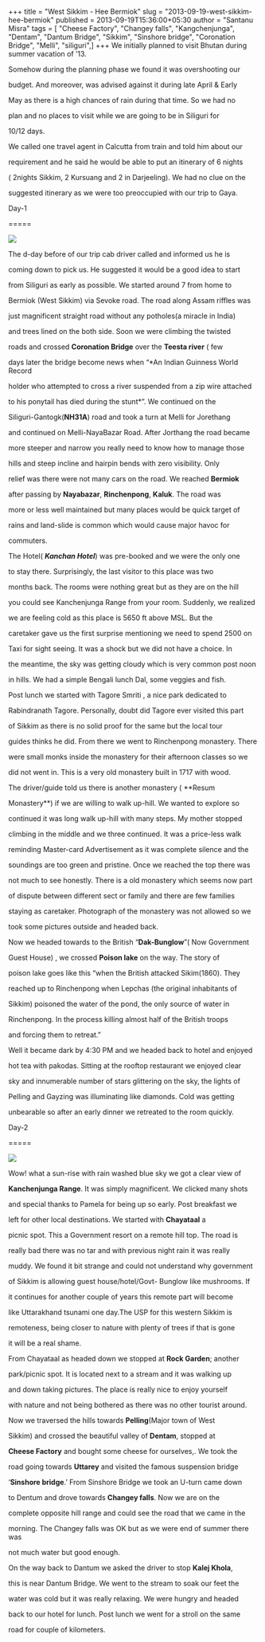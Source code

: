 +++
title = "West Sikkim - Hee Bermiok"
slug = "2013-09-19-west-sikkim-hee-bermiok"
published = 2013-09-19T15:36:00+05:30
author = "Santanu Misra"
tags = [ "Cheese Factory", "Changey falls", "Kangchenjunga", "Dentam", "Dantum Bridge", "Sikkim", "Sinshore bridge", "Coronation Bridge", "Melli", "siliguri",]
+++
We initially planned to visit Bhutan during summer vacation of ’13.
Somehow during the planning phase we found it was overshooting our
budget. And moreover, was advised against it during late April & Early
May as there is a high chances of rain during that time. So we had no
plan and no places to visit while we are going to be in Siliguri for
10/12 days.

  

We called one travel agent in Calcutta from train and told him about our
requirement and he said he would be able to put an itinerary of 6 nights
( 2nights Sikkim, 2 Kursuang and 2 in Darjeeling). We had no clue on the
suggested itinerary as we were too preoccupied with our trip to Gaya.

  
  

Day-1
=====

[![](../images/thumbnails/2013-09-19-west-sikkim-hee-bermiok-sikkim-2013-1.jpg)](../images/2013-09-19-west-sikkim-hee-bermiok-sikkim-2013-1.jpg)

  
  

The d-day before of our trip cab driver called and informed us he is
coming down to pick us. He suggested it would be a good idea to start
from Siliguri as early as possible. We started around 7 from home to
Bermiok (West Sikkim) via Sevoke road. The road along Assam riffles was
just magnificent straight road without any potholes(a miracle in India)
and trees lined on the both side. Soon we were climbing the twisted
roads and crossed **Coronation Bridge** over the **Teesta river** ( few
days later the bridge become news when “*An Indian Guinness World Record
holder who attempted to cross a river suspended from a zip wire attached
to his ponytail has died during the stunt*”. We continued on the
Siliguri-Gantogk(**NH31A**) road and took a turn at Melli for Jorethang
and continued on Melli-NayaBazar Road. After Jorthang the road became
more steeper and narrow you really need to know how to manage those
hills and steep incline and hairpin bends with zero visibility. Only
relief was there were not many cars on the road. We reached **Bermiok**
after passing by **Nayabazar**, **Rinchenpong**, **Kaluk**. The road was
more or less well maintained but many places would be quick target of
rains and land-slide is common which would cause major havoc for
commuters.

  

The Hotel( ***Kanchan Hotel***) was pre-booked and we were the only one
to stay there. Surprisingly, the last visitor to this place was two
months back. The rooms were nothing great but as they are on the hill
you could see Kanchenjunga Range from your room. Suddenly, we realized
we are feeling cold as this place is 5650 ft above MSL. But the
caretaker gave us the first surprise mentioning we need to spend 2500 on
Taxi for sight seeing. It was a shock but we did not have a choice. In
the meantime, the sky was getting cloudy which is very common post noon
in hills. We had a simple Bengali lunch Dal, some veggies and fish.

  

Post lunch we started with Tagore Smriti , a nice park dedicated to
Rabindranath Tagore. Personally, doubt did Tagore ever visited this part
of Sikkim as there is no solid proof for the same but the local tour
guides thinks he did. From there we went to Rinchenpong monastery. There
were small monks inside the monastery for their afternoon classes so we
did not went in. This is a very old monastery built in 1717 with wood.
The driver/guide told us there is another monastery ( **Resum
Monastery**) if we are willing to walk up-hill. We wanted to explore so
continued it was long walk up-hill with many steps. My mother stopped
climbing in the middle and we three continued. It was a price-less walk
reminding Master-card Advertisement as it was complete silence and the
soundings are too green and pristine. Once we reached the top there was
not much to see honestly. There is a old monastery which seems now part
of dispute between different sect or family and there are few families
staying as caretaker. Photograph of the monastery was not allowed so we
took some pictures outside and headed back.

  

Now we headed towards to the British “**Dak-Bunglow**”( Now Government
Guest House) , we crossed **Poison lake** on the way. The story of
poison lake goes like this “when the British attacked Sikim(1860). They
reached up to Rinchenpong when Lepchas (the original inhabitants of
Sikkim) poisoned the water of the pond, the only source of water in
Rinchenpong. In the process killing almost half of the British troops
and forcing them to retreat.”

  

Well it became dark by 4:30 PM and we headed back to hotel and enjoyed
hot tea with pakodas. Sitting at the rooftop restaurant we enjoyed clear
sky and innumerable number of stars glittering on the sky, the lights of
Pelling and Gayzing was illuminating like diamonds. Cold was getting
unbearable so after an early dinner we retreated to the room quickly.

  
  

Day-2
=====

[![](../images/thumbnails/2013-09-19-west-sikkim-hee-bermiok-sikkim-2013-2.jpg)](../images/2013-09-19-west-sikkim-hee-bermiok-sikkim-2013-2.jpg)

  

Wow! what a sun-rise with rain washed blue sky we got a clear view of
**Kanchenjunga Range**. It was simply magnificent. We clicked many shots
and special thanks to Pamela for being up so early. Post breakfast we
left for other local destinations. We started with **Chayataal** a
picnic spot. This a Government resort on a remote hill top. The road is
really bad there was no tar and with previous night rain it was really
muddy. We found it bit strange and could not understand why government
of Sikkim is allowing guest house/hotel/Govt- Bunglow like mushrooms. If
it continues for another couple of years this remote part will become
like Uttarakhand tsunami one day.The USP for this western Sikkim is
remoteness, being closer to nature with plenty of trees if that is gone
it will be a real shame.

  

From Chayataal as headed down we stopped at **Rock Garden**; another
park/picnic spot. It is located next to a stream and it was walking up
and down taking pictures. The place is really nice to enjoy yourself
with nature and not being bothered as there was no other tourist around.

  

Now we traversed the hills towards **Pelling**(Major town of West
Sikkim) and crossed the beautiful valley of **Dentam**, stopped at
**Cheese Factory** and bought some cheese for ourselves,. We took the
road going towards **Uttarey** and visited the famous suspension bridge
‘**Sinshore bridge**.’ From Sinshore Bridge we took an U-turn came down
to Dentum and drove towards **Changey falls**. Now we are on the
complete opposite hill range and could see the road that we came in the
morning. The Changey falls was OK but as we were end of summer there was
not much water but good enough.

  

On the way back to Dantum we asked the driver to stop **Kalej Khola**,
this is near Dantum Bridge. We went to the stream to soak our feet the
water was cold but it was really relaxing. We were hungry and headed
back to our hotel for lunch. Post lunch we went for a stroll on the same
road for couple of kilometers.
